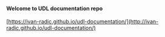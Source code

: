 #### Welcome to UDL documentation repo

[https://ivan-radic.github.io/udl-documentation/](http://ivan-radic.github.io/udl-documentation/)

